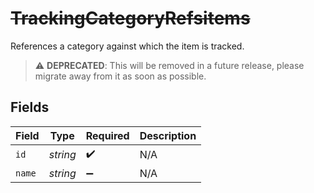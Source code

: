 # ~~TrackingCategoryRefsitems~~

References a category against which the item is tracked.

> :warning: **DEPRECATED**: This will be removed in a future release, please migrate away from it as soon as possible.


## Fields

| Field              | Type               | Required           | Description        |
| ------------------ | ------------------ | ------------------ | ------------------ |
| `id`               | *string*           | :heavy_check_mark: | N/A                |
| `name`             | *string*           | :heavy_minus_sign: | N/A                |